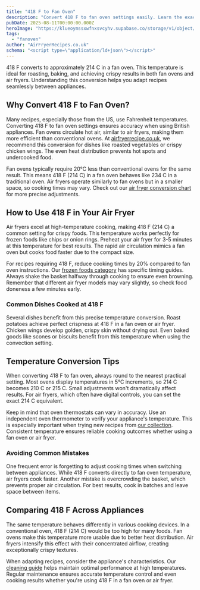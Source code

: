 ```yaml
---
title: "418 F to Fan Oven"
description: "Convert 418 F to fan oven settings easily. Learn the exact temperature and how it compares to air fryer cooking for perfect results every time."
pubDate: 2025-08-11T00:00:00.000Z
heroImage: "https://klueoymssxwfnxsvcyhv.supabase.co/storage/v1/object/public/md/418-f-to-fan-oven-085e8065.png"
tags:
  - "fanoven"
author: "AirFryerRecipes.co.uk"
schema: "<script type=\"application/ld+json\"></script>"
---
```


<p>418 F converts to approximately 214 C in a fan oven. This temperature is ideal for roasting, baking, and achieving crispy results in both fan ovens and air fryers. Understanding this conversion helps you adapt recipes seamlessly between appliances.</p>

<h2>Why Convert 418 F to Fan Oven?</h2>
<p>Many recipes, especially those from the US, use Fahrenheit temperatures. Converting 418 F to fan oven settings ensures accuracy when using British appliances. Fan ovens circulate hot air, similar to air fryers, making them more efficient than conventional ovens. At <a href=https://www.airfryerrecipe.co.uk>airfryerrecipe.co.uk</a>, we recommend this conversion for dishes like roasted vegetables or crispy chicken wings. The even heat distribution prevents hot spots and undercooked food.</p>

<p>Fan ovens typically require 20°C less than conventional ovens for the same result. This means 418 F (214 C) in a fan oven behaves like 234 C in a traditional oven. Air fryers operate similarly to fan ovens but in a smaller space, so cooking times may vary. Check out our <a href=https://www.airfryerrecipe.co.uk/air-fryer-conversion-chart>air fryer conversion chart</a> for more precise adjustments.</p>

<h2>How to Use 418 F in Your Air Fryer</h2>
<p>Air fryers excel at high-temperature cooking, making 418 F (214 C) a common setting for crispy foods. This temperature works perfectly for frozen foods like chips or onion rings. Preheat your air fryer for 3-5 minutes at this temperature for best results. The rapid air circulation mimics a fan oven but cooks food faster due to the compact size.</p>

<p>For recipes requiring 418 F, reduce cooking times by 20% compared to fan oven instructions. Our <a href=https://www.airfryerrecipe.co.uk/recipe-category/Frozen-Foods>frozen foods category</a> has specific timing guides. Always shake the basket halfway through cooking to ensure even browning. Remember that different air fryer models may vary slightly, so check food doneness a few minutes early.</p>

<h3>Common Dishes Cooked at 418 F</h3>
<p>Several dishes benefit from this precise temperature conversion. Roast potatoes achieve perfect crispness at 418 F in a fan oven or air fryer. Chicken wings develop golden, crispy skin without drying out. Even baked goods like scones or biscuits benefit from this temperature when using the convection setting.</p>

<h2>Temperature Conversion Tips</h2>
<p>When converting 418 F to fan oven, always round to the nearest practical setting. Most ovens display temperatures in 5°C increments, so 214 C becomes 210 C or 215 C. Small adjustments won't dramatically affect results. For air fryers, which often have digital controls, you can set the exact 214 C equivalent.</p>

<p>Keep in mind that oven thermostats can vary in accuracy. Use an independent oven thermometer to verify your appliance's temperature. This is especially important when trying new recipes from <a href=https://www.airfryerrecipe.co.uk/recipes>our collection</a>. Consistent temperature ensures reliable cooking outcomes whether using a fan oven or air fryer.</p>

<h3>Avoiding Common Mistakes</h3>
<p>One frequent error is forgetting to adjust cooking times when switching between appliances. While 418 F converts directly to fan oven temperature, air fryers cook faster. Another mistake is overcrowding the basket, which prevents proper air circulation. For best results, cook in batches and leave space between items.</p>

<h2>Comparing 418 F Across Appliances</h2>
<p>The same temperature behaves differently in various cooking devices. In a conventional oven, 418 F (214 C) would be too high for many foods. Fan ovens make this temperature more usable due to better heat distribution. Air fryers intensify this effect with their concentrated airflow, creating exceptionally crispy textures.</p>

<p>When adapting recipes, consider the appliance's characteristics. Our <a href=https://www.airfryerrecipe.co.uk/air-fryer-cleaner>cleaning guide</a> helps maintain optimal performance at high temperatures. Regular maintenance ensures accurate temperature control and even cooking results whether you're using 418 F in a fan oven or air fryer.</p>
